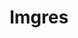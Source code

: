 ---
ee_id_thing: '4371'
site: '1'
type: '2'
inv_num: 2016-097
add_credit:
url: 2016-097-imgres
title: Imgres
year: '2016'
display_year: '2016'
medium: Chromogenic print
dims: 66 x 37.5 in
pitch:
ps:
live_url:
youtube:
related_code:
imgs: imgres-2016-097-digital-database-ih.jpg
subheading:
download:
commission:
related:
layout: things-i-made
---
